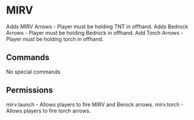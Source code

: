 # MIRV

Adds MIRV Arrows - Player must be holding TNT in offhand.
Adds Bedrock Arrows - Player must be holding Bedrock in offhand.
Add Torch Arrows - Player must be holding torch in offhand.

## Commands
No special commands

## Permissions
mirv.launch - Allows players to fire MIRV and Berock arrows.
mirv.torch - Allows players to fire torch arrows.

